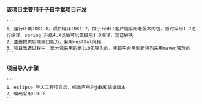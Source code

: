 #### 该项目主要用于子曰学堂项目开发

	```
	1、运行环境JDK1.8，项目编译JDK1.7，由于redis客户端采用老版本的包，暂时采用1.7进行编译，spring 升级4.X以后可以直接用1.8编译，现已解决
	2、主要提供后端接口能力，采用restful风格
	3、项目改造过程中，部分包采用的是lib包导入的，子曰平台用到新包均采用maven管理的
	```
	
#### 项目导入步骤

	```
	1、eclipse 导入工程项目后，修改应用的jdk和编译版本
	2、编码采用UTF-8
	```